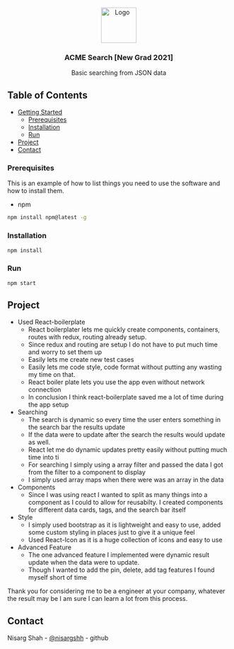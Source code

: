 <!-- PROJECT LOGO -->
<br />
<p align="center">
  <a href="https://github.com/github_username/repo">
    <img src="https://neeva.co/favicon.png" alt="Logo" width="80" height="80">
  </a>

  <h3 align="center">ACME Search [New Grad 2021]</h3>

  <p align="center">
    Basic searching from JSON data
  </p>
</p>

<!-- TABLE OF CONTENTS -->

## Table of Contents

- [Getting Started](#getting-started)
  - [Prerequisites](#prerequisites)
  - [Installation](#installation)
  - [Run](#run)
- [Project](#project)
- [Contact](#contact)

### Prerequisites

This is an example of how to list things you need to use the software and how to install them.

- npm

```sh
npm install npm@latest -g
```

### Installation

```sh
npm install
```

### Run

```sh
npm start
```

## Project

- Used React-boilerplate
  - React boilerplater lets me quickly create components, containers, routes with redux, routing already setup.
  - Since redux and routing are setup I do not have to put much time and worry to set them up
  - Easily lets me create new test cases
  - Easily lets me code style, code format without putting any wasting my time on that.
  - React boiler plate lets you use the app even without network connection
  - In conclusion I think react-boilerplate saved me a lot of time during the app setup
- Searching
  - The search is dynamic so every time the user enters something in the search bar the results update
  - If the data were to update after the search the results would update as well.
  - React let me do dynamic updates pretty easily without putting much time into ti
  - For searching I simply using a array filter and passed the data I got from the filter to a component to display
  - I simply used array maps when there were was an array in the data
- Components
  - Since I was using react I wanted to split as many things into a component as I could to allow for reusabilty. I created components for different data cards, tags, and the search bar itself
- Style
  - I simply used bootstrap as it is lightweight and easy to use, added some custom styling in places just to give it a unique feel
  - Used React-Icon as it is a huge collection of icons and easy to use
- Advanced Feature
  - The one advanced feature I implemented were dynamic result update when the data were to update.
  - Though I wanted to add the pin, delete, add tag features I found myself short of time

Thank you for considering me to be a engineer at your company, whatever the result may be I am sure I can learn a lot from this process.

<!-- CONTACT -->

## Contact

Nisarg Shah - [@nisargshh](https://github.com/nisargshh) - github
